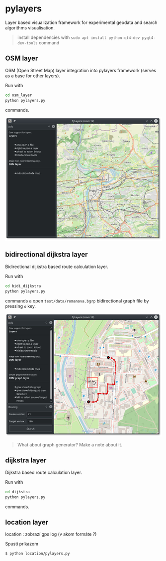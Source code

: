 # pylayers

Layer based visualization framework for experimental geodata and search algorithms visualisation.

> install dependencies with `sudo apt install python-qt4-dev pyqt4-dev-tools` command


## OSM layer

OSM (Open Street Map) layer integration into pylayers framework (serves as a base for other layers).

Run with 

```bash
cd osm_layer
python pylayers.py
```

commands.

![osm_layer screenshot](docs/osm_layer.jpg)


## bidirectional dijkstra layer

Bidirectional dijkstra based route calculation layer.

Run with

```bash
cd bidi_dijkstra
python pylayers.py
```

commands a open `test/data/romanova.bgrp` bidirectional graph file by pressing `o` key.

![bidi_dijkstra layer with small graph loaded screenshot](docs/bidi_dijkstra.jpg)

> What about graph generator? Make a note about it.


## dijkstra layer

Dijkstra based route calculation layer.

Run with

```bash
cd dijkstra
python pylayers.py
```

commands.


## location layer

location : zobrazí gps log (v akom formáte ?)

Spusti príkazom

	$ python location/pylayers.py
